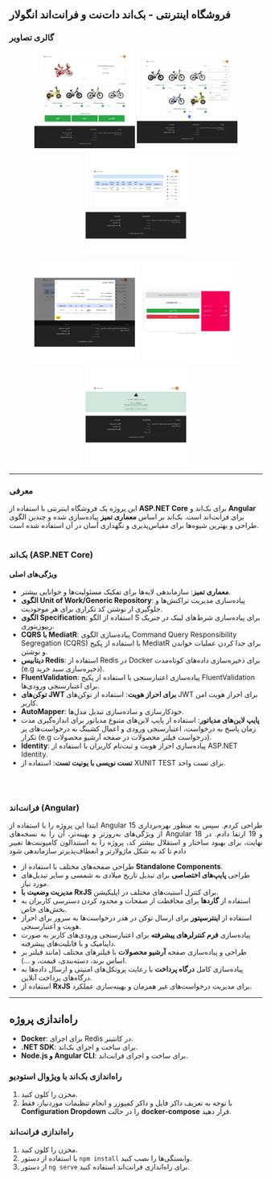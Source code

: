 ## فروشگاه اینترنتی - بک‌اند دات‌نت و فرانت‌اند انگولار

### گالری تصاویر

<p align="center">
  <img src="images/11.jpg" width="200"/>
  <img src="images/12.jpg" width="200"/>
  <img src="images/13.jpg" width="200"/>
</p>

<p align="center">
  <img src="images/14.jpg" width="200"/>
  <img src="images/15.jpg" width="200"/>
  <img src="images/16.jpg" width="200"/>
</p>

---

### معرفی
<p align="justify">

این پروژه یک فروشگاه اینترنتی با استفاده از **ASP.NET Core** برای بک‌اند و **Angular** برای فرانت‌اند است. بک‌اند بر اساس **معماری تمیز** پیاده‌سازی شده و چندین الگوی طراحی و بهترین شیوه‌ها برای مقیاس‌پذیری و نگهداری آسان در آن استفاده شده است.
<br>
<br>

### بک‌اند (ASP.NET Core)

#### ویژگی‌های اصلی
- **معماری تمیز**: سازماندهی لایه‌ها برای تفکیک مسئولیت‌ها و خوانایی بیشتر.
- **الگوی Unit of Work/Generic Repository**: پیاده‌سازی مدیریت تراکنش‌ها و جلوگیری از نوشتن کد تکراری برای هر موجودیت.
- **الگوی Specification**: استفاده از الگو S برای پیاده‌سازی شرط‌های لینک در جنریک ریپوزیتوری.
- **CQRS با MediatR**: پیاده‌سازی الگوی Command Query Responsibility Segregation (CQRS) با استفاده از پکیج MediatR برای جدا کردن عملیات خواندن و نوشتن.
- **دیتابیس Redis**: استفاده از Redis در Docker برای ذخیره‌سازی داده‌های کوتاه‌مدت (e.g ذخیره‌سازی سبد خرید).
- **FluentValidation**: پیاده‌سازی اعتبارسنجی با استفاده از پکیج FluentValidation برای اعتبارسنجی ورودی‌ها.
- **توکن‌های JWT برای احراز هویت**: استفاده از توکن‌های JWT برای احراز هویت امن کاربر.
- **AutoMapper**: خودکارسازی و ساده‌سازی تبدیل مدل‌ها.
- **پایپ لاین‌های مدیاتور**: استفاده از پایپ لاین‌های متنوع مدیاتور برای اندازه‌گیری مدت زمان پاسخ به درخواست، اعتبارسنجی ورودی و اعمال کشینگ به درخواست‌های پر تکرار (e.g درخواست فیلتر محصولات در صفحه آرشیو محصولات).
- **Identity**: پیاده‌سازی احراز هویت و ثبت‌نام کاربران با استفاده از ASP.NET Identity.
- **تست نویسی با یونیت تست**: استفاده از XUNIT TEST برای تست واحد.

<br>
<br>

### فرانت‌اند (Angular)

<p align="justify">
ابتدا این پروژه را با استفاده از Angular 15 طراحی کردم. سپس به منظور بهره‌برداری از ویژگی‌های به‌روزتر و بهینه‌تر، آن را به نسخه‌های Angular 18 و 19 ارتقا دادم. در نهایت، برای بهبود ساختار و استقلال بیشتر کد، پروژه را به استندالون کامپوننت‌ها تغییر دادم تا کد به شکل ماژولارتر و انعطاف‌پذیرتر سازماندهی شود


- طراحی صفحه‌های مختلف با استفاده از **Standalone Components**.
- طراحی **پایپ‌های اختصاصی** برای تبدیل تاریخ میلادی به شمسی و سایر تبدیل‌های مورد نیاز.
- **مدیریت وضعیت با RxJS** برای کنترل استیت‌های مختلف در اپلیکیشن.
- استفاده از **گاردها** برای محافظت از صفحات و محدود کردن دسترسی کاربران به بخش‌های خاص.
- استفاده از **اینترسپتور** برای ارسال توکن در هدر درخواست‌ها به سرور برای احراز هویت و اعتبارسنجی.
- پیاده‌سازی **فرم کنترلرهای پیشرفته** برای اعتبارسنجی ورودی‌های کاربر به صورت داینامیک و با قابلیت‌های پیشرفته.
- طراحی و پیاده‌سازی صفحه **آرشیو محصولات** با فیلترهای مختلف (مانند فیلتر بر اساس برند، دسته‌بندی، قیمت، و ...).
- پیاده‌سازی کامل **درگاه پرداخت** با رعایت پروتکل‌های امنیتی و ارسال داده‌ها به درگاه‌های پرداخت آنلاین.
- استفاده از **RxJS** برای مدیریت درخواست‌های غیر همزمان و بهینه‌سازی عملکرد.


---

## راه‌اندازی پروژه

- **Docker**: برای اجرای Redis در کانتینر.
- **.NET SDK**: برای ساخت و اجرای بک‌اند.
- **Node.js و Angular CLI**: برای ساخت و اجرای فرانت‌اند.

### راه‌اندازی بک‌اند با ویژوال استودیو
1. مخزن را کلون کنید.
2. با توجه به تعریف داکر فایل و داکر کمپوزر و انجام تنظیمات موردنیاز، فقط **Configuration Dropdown** را در حالت **docker-compose** قرار دهید.

### راه‌اندازی فرانت‌اند
1. مخزن را کلون کنید.
2. با استفاده از دستور `npm install` وابستگی‌ها را نصب کنید.
3. از دستور `ng serve` برای راه‌اندازی فرانت‌اند استفاده کنید.
